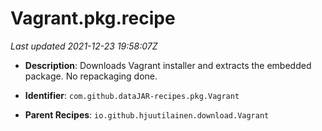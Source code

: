 # Vagrant.pkg.recipe

_Last updated 2021-12-23 19:58:07Z_

- **Description**: Downloads Vagrant installer and extracts the embedded package. No repackaging done.

- **Identifier**: `com.github.dataJAR-recipes.pkg.Vagrant`

- **Parent Recipes**: `io.github.hjuutilainen.download.Vagrant`